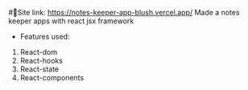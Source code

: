 ﻿#📌Site link:  https://notes-keeper-app-blush.vercel.app/
Made a notes keeper apps with react jsx framework
- Features used:
1. React-dom
2. React-hooks
3. React-state
4. React-components
